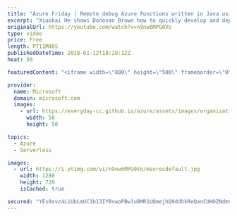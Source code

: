 ```yaml
---
title: "Azure Friday | Remote debug Azure Functions written in Java using VS Code"
excerpt: "Xiaokai He shows Donovan Brown how to quickly develop and deploy serverless functions to Azure, then go inside the black box and debug functions locally, as well as remotely in the cloud.  For more information, see:  Serverless Java Apps with VS Code (docs) - https://code.visualstudio.com/docs/java/java-serverless"
originalUrl: https://youtube.com/watch?v=n9nw6MPG0Vo
type: video
price: Free
length: PT11M40S
publishedDateTime: 2018-01-12T18:28:12Z
heat: 50

featuredContent: "<iframe width=\"800\" height=\"500\" frameborder=\"0\" src=\"https://www.youtube.com/embed/n9nw6MPG0Vo\" allow=\"accelerometer; autoplay; encrypted-media; gyroscope; picture-in-picture\" allowfullscreen></iframe>"

provider:
  name: Microsoft
  domain: microsoft.com
  images:
    - url: https://everyday-cc.github.io/azure/assets/images/organizations/microsoft.com-50x50.jpg
      width: 50
      height: 50

topics:
  - Azure
  - Serverless

images:
  - url: https://i.ytimg.com/vi/n9nw6MPG0Vo/maxresdefault.jpg
    width: 1280
    height: 720
    isCached: true

secured: "YEs0xvz4LiUbLmUC1b13IYBvwoPBw1uBMR1UQmejhQ9ddhkReQanCUHOZNdmvb6sEaPuKtKFuEEB1Bt9gQGIeF8u2L/P3RppxBeLbgikDq+6jbTYD5XIe0ifgFuvrc8/xWXHxP0u/TK8gy708DXejnn0vEczdmrq3snyS9Wvp4+WI9PlRwdrCOsf5xjPGyDPpHh+6a3BdfKaTFLaNwHy2GJR+y/WiALtWx+i5PqnvPnxTGJe2O2oBpAO9MZPvh7V3q2x+PMXxjW4a/TLC3jeQUAZ58DbnOMjRIBV9nls3YabLCQmbiw9m/kbAmNMUdNeVuhUsRtzgnwdD8kmDNZ0OhpkqZpjvOxva1Vm7lfnhjJPatxnGVQWEmXOMCanZLmhSqpJyQy3Gdagf2IkJyNwv8Ojld6S74/RlSz1kvlmXRg=;7goAwKGD+P2y+gLm25dBmg=="
---
```


